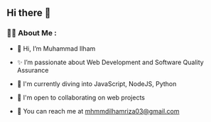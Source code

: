 ## Hi there 👋

### :man_technologist: About Me :
- 👋 Hi, I’m Muhammad Ilham

- ✨ I’m passionate about Web Development and Software Quality Assurance

- 📖 I'm currently diving into JavaScript, NodeJS, Python

- 🤝 I'm open to collaborating on web projects
  
- 📧 You can reach me at mhmmdilhamriza03@gmail.com
  
<!--
**MuhammadIlham202310021/MuhammadIlham202310021** is a ✨ _special_ ✨ repository because its `README.md` (this file) appears on your GitHub profile.

Here are some ideas to get you started:

- 👋 Hi, I’m Muhammad Ilham
- 💡  I’m passionate about Web Development and Software Quality Assurance
- 📚 I'm currently diving into JavaScript, NodeJS, Python
- 🤝 
- 📧 You can reach me at mhmmdilhamriza03@gmail.com
-->
